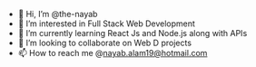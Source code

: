 - 👋 Hi, I’m @the-nayab
- 👀 I’m interested in Full Stack Web Development
- 🌱 I’m currently learning React Js and Node.js along with APIs 
- 💞️ I’m looking to collaborate on Web D projects
- 📫 How to reach me @nayab.alam19@hotmail.com

<!---
the-nayab/the-nayab is a ✨ special ✨ repository because its `README.md` (this file) appears on your GitHub profile.
You can click the Preview link to take a look at your changes.
--->
